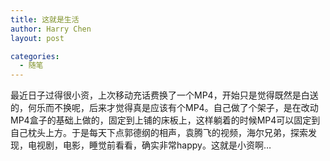 ```yaml
---
title: 这就是生活
author: Harry Chen
layout: post

categories:
  - 随笔
---
```


  最近日子过得很小资，上次移动充话费换了一个MP4，开始只是觉得既然是白送的，何乐而不换呢，后来才觉得真是应该有个MP4。自己做了个架子，是在改动MP4盒子的基础上做的，固定到上铺的床板上，这样躺着的时候MP4可以固定到自己枕头上方。于是每天下点郭德纲的相声，袁腾飞的视频，海尔兄弟，探索发现，电视剧，电影，睡觉前看看，确实非常happy。这就是小资啊…
